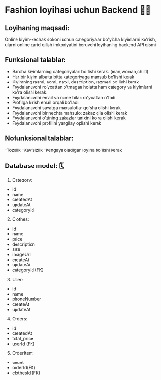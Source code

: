 # Fashion loyihasi uchun Backend 👗👠


## Loyihaning maqsadi:
Online kiyim-kechak dokoni uchun categoriyalar bo'yicha kiyimlarni ko'rish, ularni online xarid qilish imkoniyatini beruvchi loyihaning backend API qismi


## Funksional talablar:
- Barcha kiyimlarning categoriyalari bo'lishi kerak. (man,woman,child)
- Har bir kiyim albatta bitta kategoriyaga mansub bo'lishi kerak
- Kiyimning rasmi, nomi, narxi, description, razmeri bo'lishi kerak
- Foydalanuvchi ro'yxattan o'tmagan holatta ham category va kiyimlarni ko'ra olishi kerak.
- Foydalanuvchi email va name bilan ro'yxattan o'tadi
- Profilga kirish email orqali bo'ladi
- Foydalanuvchi savatga maxsulotlar qo'sha olishi kerak
- Foydalanuvchi bir nechta mahsulot zakaz qila olishi kerak
- Foydalanuvchi o'zining zakazlar tarixini ko'ra olishi kerak
- Foydalanuvchi profilini yangilay oplishi kerak

## Nofunksional talablar:
-Tozalik
-Xavfsizlik
-Kengaya oladigan loyiha bo'lishi kerak

## Database model: 🗓️

1. Category:
- id
- name
- createdAt
- updateAt
- categoryId


2. Clothes:
- id
- name
- price
- description
- size
- imageUrl
- createAt
- updateAt
- categoryId (FK)


3. User:
- id
- name
- phoneNumber
- createAt
- updateAt


4. Orders:
- id
- createdAt
- total_price
- userId (FK)


5. OrderItem:
- count
- orderId(FK)
- clothesId (FK)